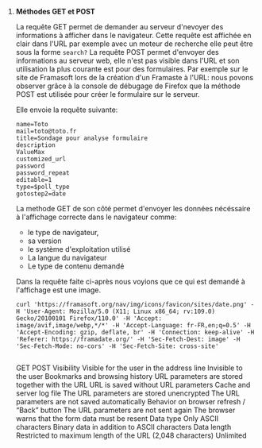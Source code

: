 1. **Méthodes GET et POST**

   
    La requête GET permet de demander au serveur d'nevoyer des informations à afficher dans le navigateur. Cette requête est affichée en clair dans l'URL par exemple avec un moteur de recherche elle peut être sous la forme `search?`
    La requête POST permet d'envoyer des informations au serveur web, elle n'est pas visible dans l'URL et son utilisation la plus courante est pour des formulaires.
    Par exemple sur le site de Framasoft lors de la création d'un Framaste à l'URL: [](https://framadate.org/create_date_poll.php) nous povons observer grâce à la console de débugage de Firefox que la méthode POST est utilisée pour créer le formulaire sur le serveur. 
    
    Elle envoie la requête suivante:

   ```
   name=Toto
   mail=toto@toto.fr
   title=Sondage pour analyse formulaire
   description
   ValueMax
   customized_url
   password
   password_repeat
   editable=1
   type=$poll_type
   gotostep2=date
   ```
   
    La methode GET de son côté permet d'envoyer les données nécéssaire à l'affichage correcte dans le navigateur comme:

    - le type de navigateur, 
    - sa version
    - le système d'exploitation utilisé 
    - La langue du navigateur
    - Le type de contenu demandé

    Dans la requête faite ci-après nous voyions que ce qui est demandé à l'affichage est une image.

   ```
   curl 'https://framasoft.org/nav/img/icons/favicon/sites/date.png' -H 'User-Agent: Mozilla/5.0 (X11; Linux x86_64; rv:109.0) Gecko/20100101 Firefox/110.0' -H 'Accept: image/avif,image/webp,*/*' -H 'Accept-Language: fr-FR,en;q=0.5' -H 'Accept-Encoding: gzip, deflate, br' -H 'Connection: keep-alive' -H 'Referer: https://framadate.org/' -H 'Sec-Fetch-Dest: image' -H 'Sec-Fetch-Mode: no-cors' -H 'Sec-Fetch-Site: cross-site'
 
   ```
   
   <th><span>
				GET
			</span></th><th><span>
				POST
			</span></th></tr></thead><tbody><tr><td data-label=""><span>
				Visibility
			</span></td><td data-label="GET"><span>
				Visible for the user in the address line
			</span></td><td data-label="POST"><span>
				Invisible to the user
			</span></td></tr><tr><td data-label=""><span>
				Bookmarks and browsing history
			</span></td><td data-label="GET"><span>
				URL parameters are stored together with the URL
			</span></td><td data-label="POST"><span>
				URL is saved without URL parameters
			</span></td></tr><tr><td data-label=""><span>
				Cache and server log file
			</span></td><td data-label="GET"><span>
				The URL parameters are stored unencrypted
			</span></td><td data-label="POST"><span>
				The URL parameters are not saved automatically
			</span></td></tr><tr><td data-label=""><span>
				Behavior on browser refresh / “Back” button
			</span></td><td data-label="GET"><span>
				The URL parameters are not sent again
			</span></td><td data-label="POST"><span>
				The browser warns that the form data must be resent
			</span></td></tr><tr><td data-label=""><span>
				Data type
			</span></td><td data-label="GET"><span>
				Only ASCII characters
			</span></td><td data-label="POST"><span>
				Binary data in addition to ASCII characters
			</span></td></tr><tr><td data-label=""><span>
				Data length
			</span></td><td data-label="GET"><span>
				Restricted to maximum length of the URL (2,048 characters)
			</span></td><td data-label="POST"><span>
				Unlimited
			</span>
